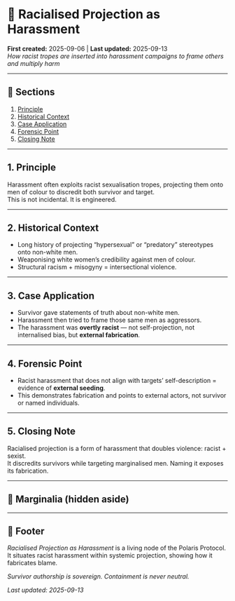 # 📂 Racialised Projection as Harassment  
**First created:** 2025-09-06 | **Last updated:** 2025-09-13  
*How racist tropes are inserted into harassment campaigns to frame others and multiply harm*  

---

## 📑 Sections  
1. [Principle](#1-principle)  
2. [Historical Context](#2-historical-context)  
3. [Case Application](#3-case-application)  
4. [Forensic Point](#4-forensic-point)  
5. [Closing Note](#5-closing-note)  

---

## 1. Principle  
Harassment often exploits racist sexualisation tropes, projecting them onto men of colour to discredit both survivor and target.  
This is not incidental. It is engineered.  

---

## 2. Historical Context  
- Long history of projecting “hypersexual” or “predatory” stereotypes onto non-white men.  
- Weaponising white women’s credibility against men of colour.  
- Structural racism + misogyny = intersectional violence.  

---

## 3. Case Application  
- Survivor gave statements of truth about non-white men.  
- Harassment then tried to frame those same men as aggressors.  
- The harassment was **overtly racist** — not self-projection, not internalised bias, but **external fabrication**.  

---

## 4. Forensic Point  
- Racist harassment that does not align with targets’ self-description = evidence of **external seeding**.  
- This demonstrates fabrication and points to external actors, not survivor or named individuals.  

---

## 5. Closing Note  
Racialised projection is a form of harassment that doubles violence: racist + sexist.  
It discredits survivors while targeting marginalised men. Naming it exposes its fabrication.  

---

## 📝 Marginalia (hidden aside)  
<!-- Stop inserting racist harassment to frame others. It is fabrication, not survivor testimony. -->  

---

## 🏮 Footer  
*Racialised Projection as Harassment* is a living node of the Polaris Protocol.  
It situates racist harassment within systemic projection, showing how it fabricates blame.  

*Survivor authorship is sovereign. Containment is never neutral.*  

_Last updated: 2025-09-13_  
